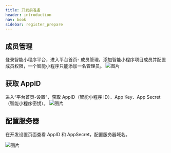 ```yaml
---
title: 开发前准备
header: introduction
nav: book
sidebar: register_prepare
---
```



## 成员管理


登录智能小程序平台，进入平台首页- 成员管理，添加智能小程序项目成员并配置成员权限，一个智能小程序只能添加一名管理员。
![图片](https://b.bdstatic.com/searchbox/icms/searchbox/img/introduction1.jpg)

## 获取 AppID

进入“平台首页-设置”，获取 AppID（智能小程序 ID）、App Key、App Secret（智能小程序密钥）。 
![图片](https://b.bdstatic.com/searchbox/icms/searchbox/img/introduction2.png)

## 配置服务器 
在开发设置页面查看 AppID 和 AppSecret，配置服务器域名。

![图片](../../img/introduction/register/33.png)

